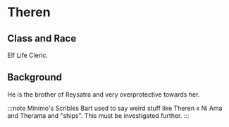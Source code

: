 # Theren

## Class and Race
Elf Life Cleric.

## Background
He is the brother of Reysatra and very overprotective towards her.

:::note Minimo's Scribles
Bart used to say weird stuff like Theren x Ni Ama and Therama and "ships". This must be investigated further.
:::


